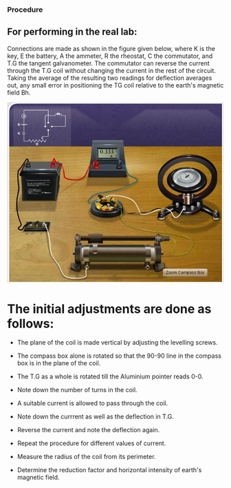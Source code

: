 ### Procedure
## For performing in the real lab:
Connections are made as shown in the figure given below, where K is the key, E the battery, A the ammeter, R the rheostat, C the commutator, and T.G the tangent galvanometer. The commutator can reverse the current through the T.G coil without changing the current in the rest of the circuit. Taking the average of the resulting two readings for deflection averages out, any small error in positioning the TG coil relative to the earth's magnetic field Bh.

![alt text](./images/tg_connection.jpg)

# The initial adjustments are done as follows:
- The plane of the coil is made vertical by adjusting the levelling screws.

- The compass box alone is rotated so that the 90-90 line in the compass box is in the plane of the coil.
 
- The T.G as a whole is rotated till the Aluminium pointer reads 0-0. 
 
- Note down the number of turns in the coil.
 
- A suitable current is allowed to pass through the coil.
 
- Note down the currrent as well as the deflection in T.G.
 
- Reverse the current and note the deflection again.
 
- Repeat the procedure for different values of current.
 
- Measure the radius of the coil from its perimeter.
 
- Determine the reduction factor and horizontal intensity of earth's magnetic field.
 
